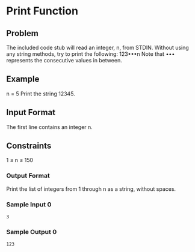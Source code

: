 # Print Function
## Problem
The included code stub will read an integer, n, from STDIN.
Without using any string methods, try to print the following:
        123•••n
Note that ••• represents the consecutive values in between.

## Example
n = 5
Print the string 12345.

## Input Format
The first line contains an integer n.

## Constraints
1 ≤ n ≤ 150

### Output Format 
Print the list of integers from 1 through n as a string, without spaces.

### Sample Input 0
```
3
```
### Sample Output 0
```
123
```
